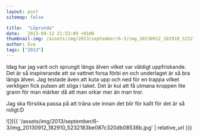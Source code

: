 ```yaml
---
layout: post
sitemap: false

title:  "Löprunda"
date:   2013-09-12 21:53:09 +0100
thumbnail-img: /assets/img/2013/september/6-3/img_20130912_182910_5232183be087c320db08536b.jpg
author: Eva
tags: ["2013"]
---
```


Idag har jag varit och sprungit längs älven vilket var väldigt uppfriskande.  Det är så inspirerande att se vattnet forsa förbi en och underlaget är så bra längs älven. Jag testade även att kuta upp och ned för en trappa vilket verkligen fick pulsen att stiga i taket. Det är kul att få utmana kroppen lite grann för man märker då att man orkar mer än man tror. 

Jag ska försöka passa på att träna ute innan det blir för kallt för det är så roligt:D

![]({{ '/assets/img/2013/september/6-3/img_20130912_182910_5232183be087c320db08536b.jpg'  | relative_url }})

